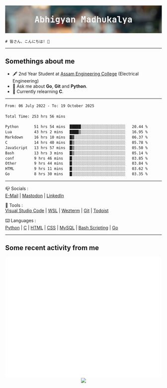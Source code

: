 ![header](./header.png)
```
# 皆さん、こんにちは! 👋
```
---

## Somethings about me
- 🖋️ 2nd Year Student at [Assam Engineering College](https://aec.ac.in) (Electrical Engineering)
- 💬 Ask me about **Go**, **Git** and **Python**.
- 🔭 Currently relearning **C**.

---

<!--START_SECTION:waka-->

```txt
From: 06 July 2022 - To: 19 October 2025

Total Time: 253 hrs 56 mins

Python       51 hrs 54 mins  █████░░░░░░░░░░░░░░░░░░░░   20.44 %
Lua          43 hrs 2 mins   ████▒░░░░░░░░░░░░░░░░░░░░   16.95 %
Markdown     16 hrs 10 mins  █▓░░░░░░░░░░░░░░░░░░░░░░░   06.37 %
C            14 hrs 40 mins  █▒░░░░░░░░░░░░░░░░░░░░░░░   05.78 %
JavaScript   13 hrs 57 mins  █▒░░░░░░░░░░░░░░░░░░░░░░░   05.50 %
Bash         13 hrs 3 mins   █▒░░░░░░░░░░░░░░░░░░░░░░░   05.14 %
conf         9 hrs 46 mins   █░░░░░░░░░░░░░░░░░░░░░░░░   03.85 %
Other        9 hrs 44 mins   █░░░░░░░░░░░░░░░░░░░░░░░░   03.84 %
HTML         9 hrs 11 mins   █░░░░░░░░░░░░░░░░░░░░░░░░   03.62 %
Go           8 hrs 30 mins   █░░░░░░░░░░░░░░░░░░░░░░░░   03.35 %
```

<!--END_SECTION:waka-->

---

📪 Socials :<br>
[E-Mail](mailto:abhigyanmadhukalya@gmail.com) | <a rel="me" href="https://mastodon.social/@abhigyanmadhukalya">Mastodon</a> | [LinkedIn](https://www.linkedin.com/in/abhigyanmadhukalya000/)

🧰 Tools :<br>
[Visual Studio Code](https://code.visualstudio.com/) | [WSL](https://learn.microsoft.com/en-us/windows/wsl/) | [Wezterm](https://wezfurlong.org/wezterm/index.html) | [Git](https://git-scm.com/) | [Todoist](https://todoist.com)

⌨️ Languages :<br>
[Python](https://python.org) | [C](https://www.iso.org/standard/74528.html) | [HTML](https://html.spec.whatwg.org/) | [CSS](https://www.w3.org/Style/CSS/Overview.en.html) | [MySQL](https://www.mysql.com/) | [Bash Scripting](https://www.gnu.org/software/bash/) | [Go](https://go.dev)

---

## Some recent activity from me
<p align="center">
  <img src="./github-metrics.svg" />
  <img src="https://github-profile-summary-cards.vercel.app/api/cards/profile-details?username=abhigyanmadhukalya&theme=github_dark" />
</p>

